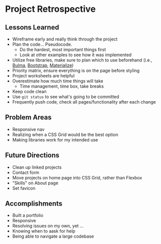 # Project Retrospective


## Lessons Learned

- Wireframe early and really think through the project
- Plan the code... Pseudocode.
    - Do the hardest, most important things first
    - Look at other examples to see how it was implemented
- Utilize free libraries, make sure to plan which to use beforehand (i.e., [Bulma](https://bulma.io/documentation/overview/start/), [Bootstrap](https://getbootstrap.com/docs/4.4/getting-started/introduction/), [Materialize](https://materializecss.com/))
- Priority matrix, ensure everything is on the page before styling
- Project worksheets are helpful
- Overestimate how much time things will take
    - Time management, time box, take breaks
- Keep code clean
- Use `git status` to see what's going to be committed
- Frequently push code, check all pages/functionality after each change

## Problem Areas

- Responsive nav
- Realizing when a CSS Grid would be the best option
- Making libraries work for my intended use


## Future Directions

- Clean up linked projects
- Contact form
- Move projects on home page into CSS Grid, rather than Flexbox
- "Skills" on About page
- Set favicon


## Accomplishments

- Built a portfolio 
- Responsive
- Resolving issues on my own, yet ...
- Knowing when to aask for help
- Being able to navigate a large codebase
